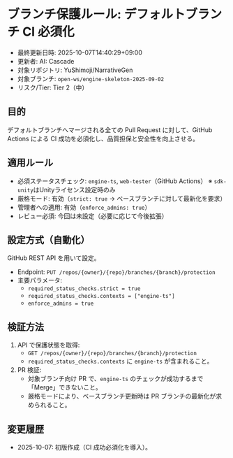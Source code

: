 # ブランチ保護ルール: デフォルトブランチ CI 必須化

- 最終更新日時: 2025-10-07T14:40:29+09:00
- 更新者: AI: Cascade
- 対象リポジトリ: YuShimoji/NarrativeGen
- 対象ブランチ: `open-ws/engine-skeleton-2025-09-02`
- リスク/Tier: Tier 2（中）

## 目的
デフォルトブランチへマージされる全ての Pull Request に対して、GitHub Actions による CI 成功を必須化し、品質担保と安全性を向上させる。

## 適用ルール
- 必須ステータスチェック: `engine-ts`, `web-tester`（GitHub Actions） ※ `sdk-unity`はUnityライセンス設定時のみ
- 厳格モード: 有効（`strict: true` → ベースブランチに対して最新化を要求）
- 管理者への適用: 有効（`enforce_admins: true`）
- レビュー必須: 今回は未設定（必要に応じて今後拡張）

## 設定方式（自動化）
GitHub REST API を用いて設定。
- Endpoint: `PUT /repos/{owner}/{repo}/branches/{branch}/protection`
- 主要パラメータ:
  - `required_status_checks.strict = true`
  - `required_status_checks.contexts = ["engine-ts"]`
  - `enforce_admins = true`

## 検証方法
1. API で保護状態を取得:
   - `GET /repos/{owner}/{repo}/branches/{branch}/protection`
   - `required_status_checks.contexts` に `engine-ts` が含まれること。
2. PR 検証:
   - 対象ブランチ向け PR で、`engine-ts` のチェックが成功するまで「Merge」できないこと。
   - 厳格モードにより、ベースブランチ更新時は PR ブランチの最新化が求められること。

## 変更履歴
- 2025-10-07: 初版作成（CI 成功必須化を導入）。
